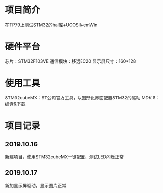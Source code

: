# 项目简介
在TP79上测试STM32的hal库+UCOSII+emWin

# 硬件平台
芯片：STM32F103VE
通信模块：移远EC20
显示屏尺寸：160*128

# 使用工具
STM32cubeMX：ST公司官方工具，以图形化界面配置STM32的驱动
MDK 5：编译&下载

# 项目记录
## 2019.10.16
新建项目，使用STM32cubeMX一键配置，测试LED闪烁正常

## 2019.10.17
新加显示屏驱动，显示图片正常

